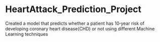 # HeartAttack_Prediction_Project
Created a model that predicts whether a patient has 10‑year risk of developing coronary heart disease(CHD) or
not using different Machine Learning techniques
